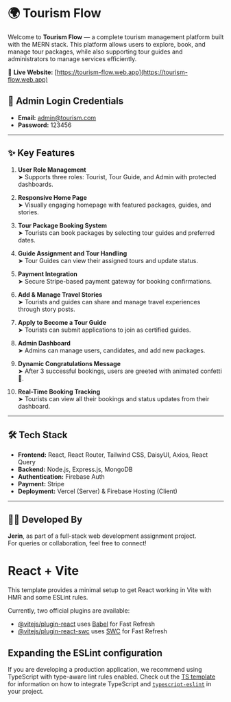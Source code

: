 # 🌍 Tourism Flow

Welcome to **Tourism Flow** — a complete tourism management platform built with the MERN stack. This platform allows users to explore, book, and manage tour packages, while also supporting tour guides and administrators to manage services efficiently.

🔗 **Live Website:** [https://tourism-flow.web.app](https://tourism-flow.web.app)

## 🔐 Admin Login Credentials

- **Email:** admin@tourism.com  
- **Password:** 123456

---

## ✨ Key Features

1. **User Role Management**  
   ➤ Supports three roles: Tourist, Tour Guide, and Admin with protected dashboards.

2. **Responsive Home Page**  
   ➤ Visually engaging homepage with featured packages, guides, and stories.

3. **Tour Package Booking System**  
   ➤ Tourists can book packages by selecting tour guides and preferred dates.

4. **Guide Assignment and Tour Handling**  
   ➤ Tour Guides can view their assigned tours and update status.

5. **Payment Integration**  
   ➤ Secure Stripe-based payment gateway for booking confirmations.

6. **Add & Manage Travel Stories**  
   ➤ Tourists and guides can share and manage travel experiences through story posts.

7. **Apply to Become a Tour Guide**  
   ➤ Tourists can submit applications to join as certified guides.

8. **Admin Dashboard**  
   ➤ Admins can manage users, candidates, and add new packages.

9. **Dynamic Congratulations Message**  
   ➤ After 3 successful bookings, users are greeted with animated confetti 🎉.

10. **Real-Time Booking Tracking**  
    ➤ Tourists can view all their bookings and status updates from their dashboard.

---

## 🛠️ Tech Stack

- **Frontend:** React, React Router, Tailwind CSS, DaisyUI, Axios, React Query
- **Backend:** Node.js, Express.js, MongoDB
- **Authentication:** Firebase Auth
- **Payment:** Stripe
- **Deployment:** Vercel (Server) & Firebase Hosting (Client)

---

## 🧑‍💻 Developed By

**Jerin**, as part of a full-stack web development assignment project.  
For queries or collaboration, feel free to connect!





# React + Vite

This template provides a minimal setup to get React working in Vite with HMR and some ESLint rules.

Currently, two official plugins are available:

- [@vitejs/plugin-react](https://github.com/vitejs/vite-plugin-react/blob/main/packages/plugin-react) uses [Babel](https://babeljs.io/) for Fast Refresh
- [@vitejs/plugin-react-swc](https://github.com/vitejs/vite-plugin-react/blob/main/packages/plugin-react-swc) uses [SWC](https://swc.rs/) for Fast Refresh

## Expanding the ESLint configuration

If you are developing a production application, we recommend using TypeScript with type-aware lint rules enabled. Check out the [TS template](https://github.com/vitejs/vite/tree/main/packages/create-vite/template-react-ts) for information on how to integrate TypeScript and [`typescript-eslint`](https://typescript-eslint.io) in your project.
